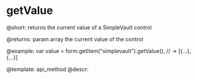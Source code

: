 getValue
=============

@short: returns the current value of a SimpleVault control



@returns:
param   array     the current value of the control

@example:
var value = form.getItem("simplevault").getValue();
// -> [{...}, {...}]




@template: api_method
@descr:



